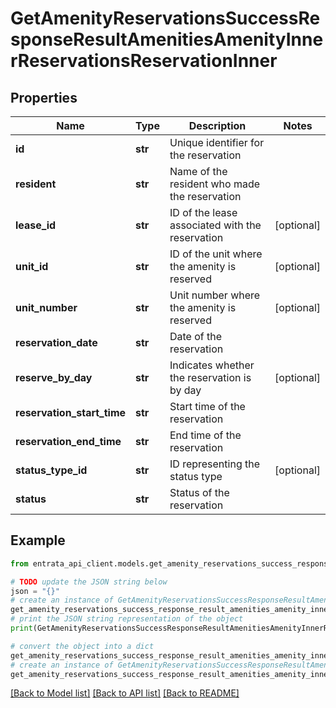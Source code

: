 # GetAmenityReservationsSuccessResponseResultAmenitiesAmenityInnerReservationsReservationInner


## Properties

Name | Type | Description | Notes
------------ | ------------- | ------------- | -------------
**id** | **str** | Unique identifier for the reservation | 
**resident** | **str** | Name of the resident who made the reservation | 
**lease_id** | **str** | ID of the lease associated with the reservation | [optional] 
**unit_id** | **str** | ID of the unit where the amenity is reserved | [optional] 
**unit_number** | **str** | Unit number where the amenity is reserved | [optional] 
**reservation_date** | **str** | Date of the reservation | 
**reserve_by_day** | **str** | Indicates whether the reservation is by day | [optional] 
**reservation_start_time** | **str** | Start time of the reservation | 
**reservation_end_time** | **str** | End time of the reservation | 
**status_type_id** | **str** | ID representing the status type | [optional] 
**status** | **str** | Status of the reservation | 

## Example

```python
from entrata_api_client.models.get_amenity_reservations_success_response_result_amenities_amenity_inner_reservations_reservation_inner import GetAmenityReservationsSuccessResponseResultAmenitiesAmenityInnerReservationsReservationInner

# TODO update the JSON string below
json = "{}"
# create an instance of GetAmenityReservationsSuccessResponseResultAmenitiesAmenityInnerReservationsReservationInner from a JSON string
get_amenity_reservations_success_response_result_amenities_amenity_inner_reservations_reservation_inner_instance = GetAmenityReservationsSuccessResponseResultAmenitiesAmenityInnerReservationsReservationInner.from_json(json)
# print the JSON string representation of the object
print(GetAmenityReservationsSuccessResponseResultAmenitiesAmenityInnerReservationsReservationInner.to_json())

# convert the object into a dict
get_amenity_reservations_success_response_result_amenities_amenity_inner_reservations_reservation_inner_dict = get_amenity_reservations_success_response_result_amenities_amenity_inner_reservations_reservation_inner_instance.to_dict()
# create an instance of GetAmenityReservationsSuccessResponseResultAmenitiesAmenityInnerReservationsReservationInner from a dict
get_amenity_reservations_success_response_result_amenities_amenity_inner_reservations_reservation_inner_from_dict = GetAmenityReservationsSuccessResponseResultAmenitiesAmenityInnerReservationsReservationInner.from_dict(get_amenity_reservations_success_response_result_amenities_amenity_inner_reservations_reservation_inner_dict)
```
[[Back to Model list]](../README.md#documentation-for-models) [[Back to API list]](../README.md#documentation-for-api-endpoints) [[Back to README]](../README.md)


